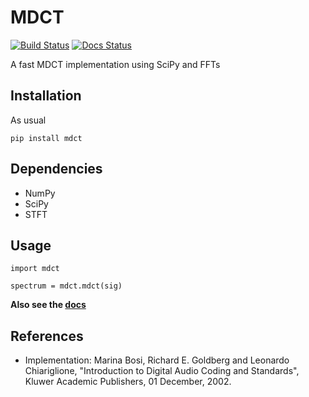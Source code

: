 MDCT
====

[![Build Status](https://travis-ci.org/audiolabs/mdct.svg?branch=master)](https://travis-ci.org/audiolabs/mdct)
[![Docs Status](https://readthedocs.org/projects/mdct/badge/?version=latest)](https://mdct.readthedocs.org/en/latest/)

A fast MDCT implementation using SciPy and FFTs


Installation
------------

As usual

    pip install mdct


## Dependencies

 - NumPy
 - SciPy
 - STFT


Usage
-----


    import mdct
    
    spectrum = mdct.mdct(sig)


**Also see the [docs](http://mdct.readthedocs.io/)**

References
----------

 - Implementation: Marina Bosi, Richard E. Goldberg and Leonardo Chiariglione, "Introduction to Digital Audio Coding and Standards", Kluwer Academic Publishers, 01 December, 2002.
